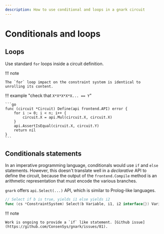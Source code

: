 ```yaml
---
description: How to use conditional and loops in a gnark circuit
---
```


# Conditionals and loops

## Loops

Use standard `for` loops inside a circuit definition.

!!! note

    The `for` loop impact on the constraint system is identical to unrolling its content.

!!! example "check that `X*X*X*X*X... == Y`"

    ```go
    func (circuit *Circuit) Define(api frontend.API) error {
        for i := 0; i < n; i++ {
            circuit.X = api.Mul(circuit.X, circuit.X)
        }
        api.AssertIsEqual(circuit.X, circuit.Y)
        return nil
    }
    ```

## Conditionals statements

In an imperative programming language, conditionals would use `if` and `else` statements. However,
this doesn't translate well in a *declarative* API to define the circuit, because the output
of the `frontend.Compile` method is an arithmetic representation that must encode the various
branches.

`gnark` offers `api.Select(...)` API, which is similar to Prolog-like languages.

```go
// Select if b is true, yields i1 else yields i2
func (cs *ConstraintSystem) Select(b Variable, i1, i2 interface{}) Variable {
```

!!! note

    Work is ongoing to provide a `if` like statement. [Github issue](https://github.com/ConsenSys/gnark/issues/81).
